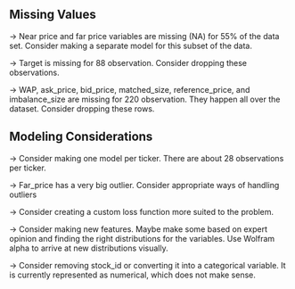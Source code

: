 ## Missing Values

-> Near price and far price variables are missing (NA) for 55% of the data set. Consider making a separate model for this subset of the data.

-> Target is missing for 88 observation. Consider dropping these observations.

-> WAP, ask_price, bid_price, matched_size, reference_price, and imbalance_size are missing for 220 observation. They happen all over the dataset. Consider dropping these rows.


## Modeling Considerations

-> Consider making one model per ticker. There are about 28 observations per ticker.

-> Far_price has a very big outlier. Consider appropriate ways of handling outliers

-> Consider creating a custom loss function more suited to the problem.

-> Consider making new features. Maybe make some based on expert opinion and finding the right distributions for the variables. Use Wolfram alpha to arrive at new distributions visually.

-> Consider removing stock_id or converting it into a categorical variable. It is currently represented as numerical, which does not make sense.

